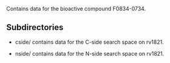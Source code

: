 Contains data for the bioactive compound F0834-0734.

## Subdirectories

- cside/ contains data for the C-side search space on rv1821.

- nside/ contains data for the N-side search space on rv1821.

